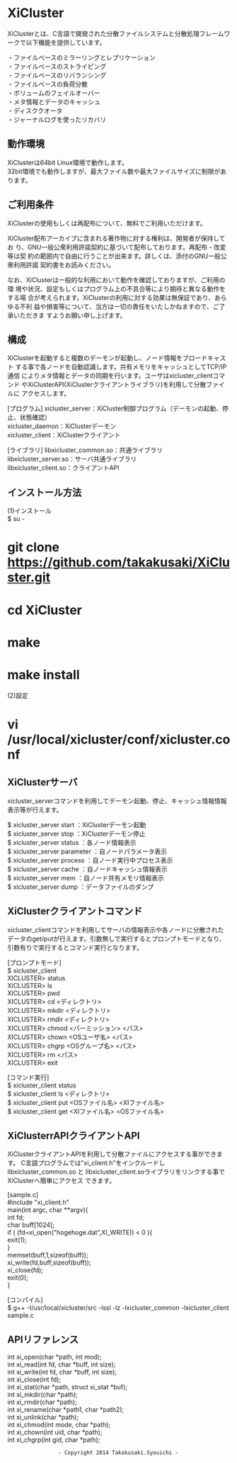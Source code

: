 XiCluster
======================
XiClusterとは、C言語で開発された分散ファイルシステムと分散処理フレームワークで以下機能を提供しています。  

・ファイルベースのミラーリングとレプリケーション  
・ファイルベースのストライピング  
・ファイルベースのリバランシング  
・ファイルベースの負荷分散  
・ボリュームのフェイルオーバー  
・メタ情報とデータのキャッシュ  
・ディスククオータ  
・ジャーナルログを使ったリカバリ  


動作環境
------
XiClusterは64bit Linux環境で動作します。  
32bit環境でも動作しますが、最大ファイル数や最大ファイルサイズに制限があります。

ご利用条件
------
XiClusterの使用もしくは再配布について、無料でご利用いただけます。  

XiCluster配布アーカイブに含まれる著作物に対する権利は、開発者が保持してお
り、GNU一般公衆利用許諾契約に基づいて配布しております。再配布・改変等は契
約の範囲内で自由に行うことが出来ます。詳しくは、添付のGNU一般公衆利用許諾
契約書をお読みください。

なお、XiClusterは一般的な利用において動作を確認しておりますが、ご利用の環
境や状況、設定もしくはプログラム上の不具合等により期待と異なる動作をする場
合が考えられます。XiClusterの利用に対する効果は無保証であり、あらゆる不利
益や損害等について、当方は一切の責任をいたしかねますので、ご了承いただきま
すようお願い申し上げます。

構成
------
XiClusterを起動すると複数のデーモンが起動し、ノード情報をブロードキャスト
する事で各ノードを自動認識します。共有メモリをキャッシュとしてTCP/IP通信
によりメタ情報とデータの同期を行います。ユーザはxicluster_clientコマンド
やXiClusterAPI(XiClusterクライアントライブラリ)を利用して分散ファイルに
アクセスします。

[プログラム]
xicluster_server：XiCluster制御プログラム（デーモンの起動、停止、状態確認）  
xicluster_daemon：XiClusterデーモン  
xicluster_client：XiClusterクライアント  

[ライブラリ]
libxicluster_common.so：共通ライブラリ  
libxicluster_server.so：サーバ共通ライブラリ  
libxicluster_client.so：クライアントAPI  

インストール方法
------

(1)インストール  
$ su -  
# git clone https://github.com/takakusaki/XiCluster.git  
# cd XiCluster  
# make  
# make install  

(2)設定  
# vi /usr/local/xicluster/conf/xicluster.conf  

XiClusterサーバ
------
xicluster_serverコマンドを利用してデーモン起動、停止、キャッシュ情報情報
表示等が行えます。

$ xicluster_server start      ：XiClusterデーモン起動  
$ xicluster_server stop       ：XiClusterデーモン停止  
$ xicluster_server status     ：各ノード情報表示  
$ xicluster_server parameter  ：自ノードパラメータ表示  
$ xicluster_server process    ：自ノード実行中プロセス表示  
$ xicluster_server cache      ：自ノードキャッシュ情報表示  
$ xicluster_server mem        ：自ノード共有メモリ情報表示  
$ xicluster_server dump <file>：データファイルのダンプ  

XiClusterクライアントコマンド
------
xicluster_clientコマンドを利用してサーバの情報表示や各ノードに分散された
データのget/putが行えます。引数無しで実行するとプロンプトモードとなり、
引数有りで実行するとコマンド実行となります。
  
[プロンプトモード]  
$ xicluster_client  
XICLUSTER> status  
XICLUSTER> ls  
XICLUSTER> pwd  
XICLUSTER> cd <ディレクトリ>  
XICLUSTER> mkdir <ディレクトリ>  
XICLUSTER> rmdir <ディレクトリ>  
XICLUSTER> chmod <パーミッション> <パス>  
XICLUSTER> chown <OSユーザ名> <パス>  
XICLUSTER> chgrp <OSグループ名> <パス>  
XICLUSTER> rm <パス>  
XICLUSTER> exit  
  
[コマンド実行]  
$ xicluster_client status  
$ xicluster_client ls <ディレクトリ>  
$ xicluster_client put <OSファイル名> <XIファイル名>  
$ xicluster_client get <XIファイル名> <OSファイル名>  


XiClusterrAPIクライアントAPI
------
XiClusterクライアントAPIを利用して分散ファイルにアクセスする事ができます。
C言語プログラムでは"xi_client.h"をインクルードし libxicluster_common.so と
libxicluster_client.soライブラリをリンクする事でXiClusterへ簡単にアクセス
できます。

[sample.c]  
#include "xi_client.h"  
main(int argc, char **argv){  
      int fd;  
      char buff[1024];  
      if ( (fd=xi_open("hogehoge.dat",XI_WRITE)) < 0 ){  
          exit(1);  
      }  
      memset(buff,1,sizeof(buff));  
      xi_write(fd,buff,sizeof(buff));  
      xi_close(fd);  
      exit(0);  
}  
  
[コンパイル]  
$ g++ -I/usr/local/xicluster/src -lssl -lz -lxicluster_common -lxicluster_client sample.c  

APIリファレンス
------
int xi_open(char *path, int mod);  
int xi_read(int fd, char *buff, int size);  
int xi_write(int fd, char *buff, int size);  
int xi_close(int fd);  
int xi_stat(char *path, struct xi_stat *buf);  
int xi_mkdir(char *path);  
int xi_rmdir(char *path);  
int xi_rename(char *path1, char *path2);  
int xi_unlink(char *path);  
int xi_chmod(int mode, char *path);  
int xi_chown(int uid, char *path);  
int xi_chgrp(int gid, char *path);  
  
                    - Copyright 2014 Takakusaki.Syouichi -
